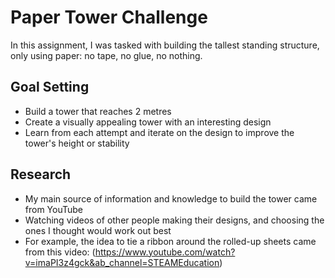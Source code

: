 # Paper Tower Challenge 
In this assignment, I was tasked with building the tallest standing structure, only using paper: no tape, no glue, no nothing. 

## Goal Setting 
- Build a tower that reaches 2 metres
- Create a visually appealing tower with an interesting design
- Learn from each attempt and iterate on the design to improve the tower's height or stability

## Research
- My main source of information and knowledge to build the tower came from YouTube
- Watching videos of other people making their designs, and choosing the ones I thought would work out best
- For example, the idea to tie a ribbon around the rolled-up sheets came from this video: (https://www.youtube.com/watch?v=imaPI3z4gck&ab_channel=STEAMEducation)

  
